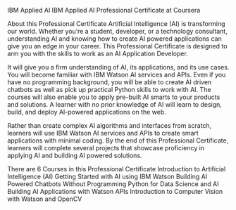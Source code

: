 IBM Applied AI
IBM Applied AI Professional Certificate at Coursera

About this Professional Certificate
Artificial Intelligence (AI) is transforming our world. Whether you’re a student, developer, or a technology consultant, understanding AI and knowing how to create AI powered applications can give you an edge in your career. This Professional Certificate is designed to arm you with the skills to work as an AI Application Developer.

It will give you a firm understanding of AI, its applications, and its use cases. You will become familiar with IBM Watson AI services and APIs. Even if you have no programming background, you will be able to create AI driven chatbots as well as pick up practical Python skills to work with AI. The courses will also enable you to apply pre-built AI smarts to your products and solutions. A learner with no prior knowledge of AI will learn to design, build, and deploy AI-powered applications on the web.

Rather than create complex AI algorithms and interfaces from scratch, learners will use IBM Watson AI services and APIs to create smart applications with minimal coding. By the end of this Professional Certificate, learners will complete several projects that showcase proficiency in applying AI and building AI powered solutions.

There are 6 Courses in this Professional Certificate
Introduction to Artificial Intelligence (AI)
Getting Started with AI using IBM Watson
Building AI Powered Chatbots Without Programming
Python for Data Science and AI
Building AI Applications with Watson APIs
Introduction to Computer Vision with Watson and OpenCV

